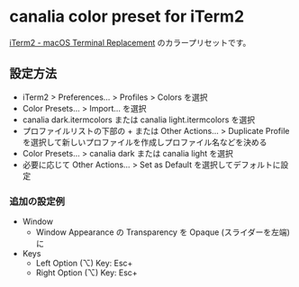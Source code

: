 # canalia color preset for iTerm2

[iTerm2 - macOS Terminal Replacement](https://iterm2.com/) のカラープリセットです。

## 設定方法

- iTerm2 > Preferences… > Profiles > Colors を選択
- Color Presets… > Import… を選択
- canalia dark.itermcolors または canalia light.itermcolors を選択
- プロファイルリストの下部の + または Other Actions… > Duplicate Profile を選択して新しいプロファイルを作成しプロファイル名などを決める
- Color Presets… > canalia dark または canalia light を選択
- 必要に応じて Other Actions… > Set as Default を選択してデフォルトに設定

### 追加の設定例

- Window
    - Window Appearance の Transparency を Opaque (スライダーを左端) に
- Keys
    - Left Option (⌥) Key: Esc+
    - Right Option (⌥) Key: Esc+
